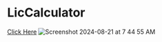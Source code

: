 # LicCalculator
[Click Here](https://epic-mutt-carefully.ngrok-free.app/LIC/?config=D91D37B07259EDECDC0364DCAE6E3E6874D3FFFDCFD41D04ABD3B4E13DD3196A)
![Screenshot 2024-08-21 at 7 44 55 AM](https://github.com/user-attachments/assets/9a8e766a-ef50-4f54-8c0b-311ed67855a3)
